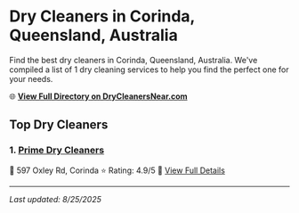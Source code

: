 # Dry Cleaners in Corinda, Queensland, Australia

Find the best dry cleaners in Corinda, Queensland, Australia. We've compiled a list of 1 dry cleaning services to help you find the perfect one for your needs.

🌐 **[View Full Directory on DryCleanersNear.com](https://drycleanersnear.com/city/Australia/Queensland/Corinda)**

## Top Dry Cleaners

### 1. [Prime Dry Cleaners](https://drycleanersnear.com/dryCleaner/68aa733e39cc7c089900596c/prime-dry-cleaners)
📍 597 Oxley Rd, Corinda
⭐ Rating: 4.9/5
🔗 [View Full Details](https://drycleanersnear.com/dryCleaner/68aa733e39cc7c089900596c/prime-dry-cleaners)


---

*Last updated: 8/25/2025*
